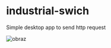 # industrial-swich
Simple desktop app to send http request 

![obraz](https://user-images.githubusercontent.com/40317260/149584345-c4a638ed-e6c2-4ed9-9f64-f76b0dce382f.png)
